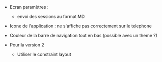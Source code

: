 
- Ecran paramètres :
    - envoi des sessions au format MD

- Icone de l'application : ne s'affiche pas correctement sur le telephone

- Couleur de la barre de navigation tout en bas (possible avec un theme ?)

- Pour la version 2
    - Utiliser le constraint layout


